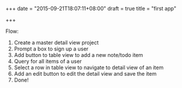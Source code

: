 +++
date = "2015-09-21T18:07:11+08:00"
draft = true
title = "first app"

+++

Flow:

1. Create a master detail view project
2. Prompt a box to sign up a user
3. Add button to table view to add a new note/todo item
4. Query for all items of a user
5. Select a row in table view to navigate to detail view of an item
6. Add an edit button to edit the detail view and save the item
7. Done!
